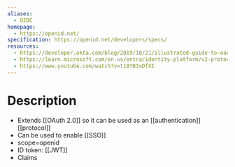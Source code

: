 ```yaml
---
aliases:
  - OIDC
homepage:
  - https://openid.net/
specification: https://openid.net/developers/specs/
resources:
  - https://developer.okta.com/blog/2019/10/21/illustrated-guide-to-oauth-and-oidc
  - https://learn.microsoft.com/en-us/entra/identity-platform/v2-protocols-oidc
  - https://www.youtube.com/watch?v=t18YB3xDfXI
---
```

# Description
- Extends [[OAuth 2.0]] so it can be used as an [[authentication]] [[protocol]]
- Can be used to enable [[SSO]]
- scope=openid
- ID token: [[JWT]]
- Claims